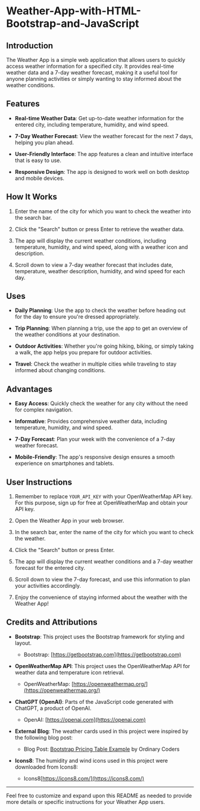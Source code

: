 # Weather-App-with-HTML-Bootstrap-and-JavaScript

## Introduction

The Weather App is a simple web application that allows users to quickly access weather information for a specified city. It provides real-time weather data and a 7-day weather forecast, making it a useful tool for anyone planning activities or simply wanting to stay informed about the weather conditions.

## Features

- **Real-time Weather Data**: Get up-to-date weather information for the entered city, including temperature, humidity, and wind speed.

- **7-Day Weather Forecast**: View the weather forecast for the next 7 days, helping you plan ahead.

- **User-Friendly Interface**: The app features a clean and intuitive interface that is easy to use.

- **Responsive Design**: The app is designed to work well on both desktop and mobile devices.

## How It Works

1. Enter the name of the city for which you want to check the weather into the search bar.

2. Click the "Search" button or press Enter to retrieve the weather data.

3. The app will display the current weather conditions, including temperature, humidity, and wind speed, along with a weather icon and description.

4. Scroll down to view a 7-day weather forecast that includes date, temperature, weather description, humidity, and wind speed for each day.

## Uses

- **Daily Planning**: Use the app to check the weather before heading out for the day to ensure you're dressed appropriately.

- **Trip Planning**: When planning a trip, use the app to get an overview of the weather conditions at your destination.

- **Outdoor Activities**: Whether you're going hiking, biking, or simply taking a walk, the app helps you prepare for outdoor activities.

- **Travel**: Check the weather in multiple cities while traveling to stay informed about changing conditions.

## Advantages

- **Easy Access**: Quickly check the weather for any city without the need for complex navigation.

- **Informative**: Provides comprehensive weather data, including temperature, humidity, and wind speed.

- **7-Day Forecast**: Plan your week with the convenience of a 7-day weather forecast.

- **Mobile-Friendly**: The app's responsive design ensures a smooth experience on smartphones and tablets.

## User Instructions

1. Remember to replace `YOUR_API_KEY` with your OpenWeatherMap API key. For this purpose, sign up for free at OpenWeatherMap and obtain your API key.

2. Open the Weather App in your web browser.

3. In the search bar, enter the name of the city for which you want to check the weather.

4. Click the "Search" button or press Enter.

5. The app will display the current weather conditions and a 7-day weather forecast for the entered city.

6. Scroll down to view the 7-day forecast, and use this information to plan your activities accordingly.

7. Enjoy the convenience of staying informed about the weather with the Weather App!

## Credits and Attributions

- **Bootstrap**: This project uses the Bootstrap framework for styling and layout.
  - Bootstrap: [https://getbootstrap.com](https://getbootstrap.com)
 
- **OpenWeatherMap API**: This project uses the OpenWeatherMap API for weather data and temperature icon retrieval.
  - OpenWeatherMap: [https://openweathermap.org/](https://openweathermap.org/)

- **ChatGPT (OpenAI)**: Parts of the JavaScript code generated with ChatGPT, a product of OpenAI.
  - OpenAI: [https://openai.com](https://openai.com)

- **External Blog**: The weather cards used in this project were inspired by the following blog post:
  - Blog Post: [Bootstrap Pricing Table Example](https://ordinarycoders.com/blog/article/bootstrap-pricing-table-example) by Ordinary Coders

- **Icons8**: The humidity and wind icons used in this project were downloaded from Icons8:
  - Icons8[https://icons8.com/](https://icons8.com/)

---

Feel free to customize and expand upon this README as needed to provide more details or specific instructions for your Weather App users.

